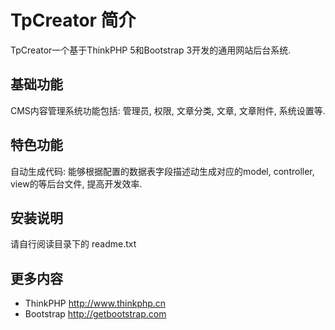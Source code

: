 # TpCreator 简介

TpCreator一个基于ThinkPHP 5和Bootstrap 3开发的通用网站后台系统.

## 基础功能

CMS内容管理系统功能包括: 管理员, 权限, 文章分类, 文章, 文章附件, 系统设置等.</p>

## 特色功能

自动生成代码: 能够根据配置的数据表字段描述动生成对应的model, controller, view的等后台文件, 提高开发效率.

## 安装说明

请自行阅读目录下的 readme.txt

## 更多内容
* ThinkPHP  http://www.thinkphp.cn
* Bootstrap http://getbootstrap.com


